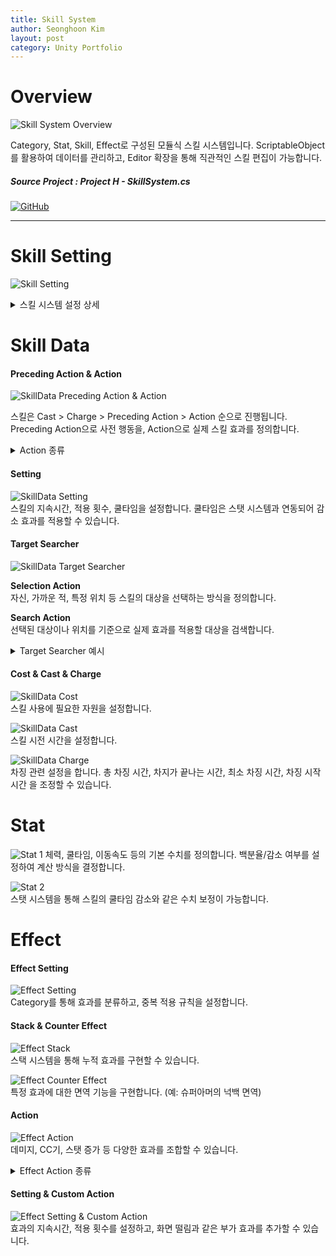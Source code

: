 ```yaml
---
title: Skill System
author: Seonghoon Kim
layout: post
category: Unity Portfolio
---
```


# Overview
![Skill System Overview]({{site.baseurl}}/assets/gifs/skillsystem_unity.gif)  

Category, Stat, Skill, Effect로 구성된 모듈식 스킬 시스템입니다. ScriptableObject를 활용하여 데이터를 관리하고, Editor 확장을 통해 직관적인 스킬 편집이 가능합니다.


##### Source Project : Project H - SkillSystem.cs
[![GitHub](https://img.shields.io/badge/GitHub-Project_H-blue?style=for-the-badge&logo=github)](https://github1s.com/hooony1324/Project_h/blob/HEAD/project_h/Assets/_Project/Scripts/IdentifiedObject/AbilitySystem/Skill/SkillSystem.cs)


---

# Skill Setting
![Skill Setting]({{site.baseurl}}/assets/images/skillsetting.png)

<details markdown="1" class="toggle-container">
<summary class="toggle-header">스킬 시스템 설정 상세</summary>

**기본 타입 설정**  
- Type
  - Active : 플레이어가 직접 사용하는 스킬
  - Passive : 자동으로 발동되는 스킬

- UseType
  - Instant : 즉시 발동되는 스킬
  - Toggle : 지속적으로 켜고 끌 수 있는 스킬

**실행 관련 설정**
- ExecutionType
  - Auto : 스킬의 지속시간, 주기 계산하여 자동 발동
  - Input : 키 입력 시 수동 발동

- ApplyType
  - Instant : 즉시 효과 적용
  - Animation : 애니메이션의 특정 시점에 효과 적용

**타겟팅 시스템 설정**  
- NeedSelectionResultType  
  - Target : 특정 타겟 선택 (적, 아군, 오브젝트)
  - Position : 위치나 방향 선택 (범위형 스킬)
- TargetSearchTimingOption  
  - TargetSelectionCompleted : 선택 즉시 타겟 확정 (고정 타겟)
  - Apply : 스킬 적용마다 타겟 재탐색 (동적 타겟)
</details>

# Skill Data
#### Preceding Action & Action
![SkillData Preceding Action & Action]({{site.baseurl}}/assets/images/skilldata_precedingaction.png)  

스킬은 Cast > Charge > Preceding Action > Action 순으로 진행됩니다. Preceding Action으로 사전 행동을, Action으로 실제 스킬 효과를 정의합니다.

<details markdown="1" class="toggle-container">
<summary class="toggle-header">Action 종류</summary>

**Spawn Projectile Action**  
![Skill 2 projectile]({{site.baseurl}}/assets/images/skilldata_spawnprojectile.png)  
투사체를 발사하는 스킬입니다. Editor를 통해 투사체의 속성을 세부 조정할 수 있습니다.

**Charging Rush Action**  
![SkillData Charging Rush Action]({{site.baseurl}}/assets/images/skilldata_chargingrush.png)  
차징 후 돌진하는 스킬입니다. NavMesh 경계에 부딪히면 스턴 효과가 적용됩니다.

**Instant Apply Action**  
![SkillData Instant Apply Action]({{site.baseurl}}/assets/images/skilldata_instantapply.png)  
효과를 즉시 적용하는 기본 Action입니다.
</details>

#### Setting 
![SkillData Setting]({{site.baseurl}}/assets/images/skilldata_setting.png)  
스킬의 지속시간, 적용 횟수, 쿨타임을 설정합니다. 쿨타임은 스탯 시스템과 연동되어 감소 효과를 적용할 수 있습니다.

#### Target Searcher  
![SkillData Target Searcher]({{site.baseurl}}/assets/images/skilldata_targetsearcher.png)

**Selection Action**  
자신, 가까운 적, 특정 위치 등 스킬의 대상을 선택하는 방식을 정의합니다.

**Search Action**  
선택된 대상이나 위치를 기준으로 실제 효과를 적용할 대상을 검색합니다.

<details markdown="1" class="toggle-container">
<summary class="toggle-header">Target Searcher 예시</summary>

![SkillData Target Searcher Example]({{site.baseurl}}/assets/images/skilldata_targetsearcher_example.png)

**Select Position By Moving Direction**은 현재 Skill의 주인이 움직이고 있는 방향을 기준으로 잡습니다.  
Select된 결과로 Search를 시작하는데 **Search Box Area**는 설정한 영역에 적이 있는지 확인합니다.

결론은 움직이고 있는 방향에 2 * 5 크기의 Box Area를 펼쳐 영역 내부의 의 적에게 스킬을 적용하게 됩니다.

</details>

#### Cost & Cast & Charge
![SkillData Cost]({{site.baseurl}}/assets/images/skilldata_cost.png)  
스킬 사용에 필요한 자원을 설정합니다.

![SkillData Cast]({{site.baseurl}}/assets/images/skilldata_cast.png)  
스킬 시전 시간을 설정합니다.

![SkillData Charge]({{site.baseurl}}/assets/images/skilldata_charge.png)  
차징 관련 설정을 합니다. 총 차징 시간, 차지가 끝나는 시간, 최소 차징 시간, 차징 시작 시간 을 조정할 수 있습니다.

# Stat
![Stat 1]({{site.baseurl}}/assets/images/stat_1.png) 
체력, 쿨타임, 이동속도 등의 기본 수치를 정의합니다. 백분율/감소 여부를 설정하여 계산 방식을 결정합니다.

![Stat 2]({{site.baseurl}}/assets/images/stat_2.png)  
스탯 시스템을 통해 스킬의 쿨타임 감소와 같은 수치 보정이 가능합니다.

# Effect
#### Effect Setting
![Effect Setting]({{site.baseurl}}/assets/images/effect_setting.png)  
Category를 통해 효과를 분류하고, 중복 적용 규칙을 설정합니다.

#### Stack & Counter Effect
![Effect Stack]({{site.baseurl}}/assets/images/effect_stack.png)  
스택 시스템을 통해 누적 효과를 구현할 수 있습니다.

![Effect Counter Effect]({{site.baseurl}}/assets/images/effect_countereffect.png)  
특정 효과에 대한 면역 기능을 구현합니다. (예: 슈퍼아머의 넉백 면역)

#### Action
![Effect Action]({{site.baseurl}}/assets/images/effect_action.png)  
데미지, CC기, 스탯 증가 등 다양한 효과를 조합할 수 있습니다.

<details markdown="1" class="toggle-container">
<summary class="toggle-header">Effect Action 종류</summary>

**Stun Action**  
![Effect Action Stun]({{site.baseurl}}/assets/images/effect_action_stun.png)
기존 CC를 제거하고 스턴을 적용합니다.

**Knockback Action**  
![Effect Action Knockback]({{site.baseurl}}/assets/images/effect_action_knockback.png)
힘, 방향, 시간을 설정하여 넉백 효과를 구현합니다.

**Increase Stat Action**  
![Effect Action Increase Stat]({{site.baseurl}}/assets/images/effect_action_increasestat.png)
지정한 스탯의 수치를 증가시킵니다.
</details>

#### Setting & Custom Action
![Effect Setting & Custom Action]({{site.baseurl}}/assets/images/effect_setting_customaction.png)  
효과의 지속시간, 적용 횟수를 설정하고, 화면 떨림과 같은 부가 효과를 추가할 수 있습니다.